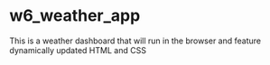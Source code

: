# w6_weather_app
This is a weather dashboard that will run in the browser and feature dynamically updated HTML and CSS
